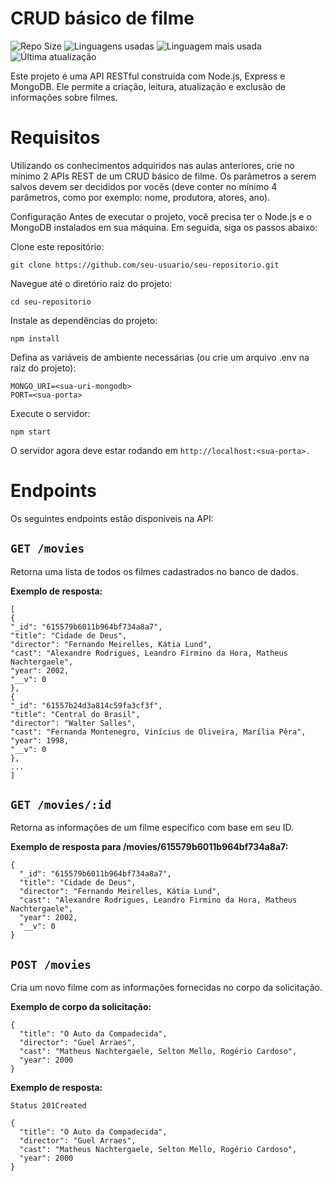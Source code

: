 # CRUD básico de filme

![Repo Size](https://img.shields.io/github/repo-size/joaodutra88/C214-lab-tarefa5)
![Linguagens usadas](https://img.shields.io/github/languages/count/joaodutra88/C214-lab-tarefa5)
![Linguagem mais usada](https://img.shields.io/github/languages/top/joaodutra88/C214-lab-tarefa5)
![Última atualização](https://img.shields.io/github/last-commit/joaodutra88/C214-lab-tarefa5)

Este projeto é uma API RESTful construída com Node.js, Express e MongoDB. Ele permite a criação, leitura, atualização e exclusão de informações sobre filmes.
#  Requisitos
Utilizando os conhecimentos adquiridos nas aulas anteriores, crie no mínimo 2 APIs REST de um CRUD básico de filme. Os parâmetros a serem salvos devem ser decididos por vocês (deve conter no mínimo 4 parâmetros, como por exemplo: nome, produtora, atores, ano).


Configuração
Antes de executar o projeto, você precisa ter o Node.js e o MongoDB instalados em sua máquina. Em seguida, siga os passos abaixo:

Clone este repositório:
```
git clone https://github.com/seu-usuario/seu-repositorio.git
```

Navegue até o diretório raiz do projeto:
```
cd seu-repositorio
```

Instale as dependências do projeto:
```
npm install
```

Defina as variáveis ​​de ambiente necessárias (ou crie um arquivo .env na raiz do projeto):
```
MONGO_URI=<sua-uri-mongodb>
PORT=<sua-porta>
```

Execute o servidor:
```
npm start
```

O servidor agora deve estar rodando em `http://localhost:<sua-porta>.`

# Endpoints

Os seguintes endpoints estão disponíveis na API:

## `GET /movies`

Retorna uma lista de todos os filmes cadastrados no banco de dados.

**Exemplo de resposta:**


```
[
{
"_id": "615579b6011b964bf734a8a7",
"title": "Cidade de Deus",
"director": "Fernando Meirelles, Kátia Lund",
"cast": "Alexandre Rodrigues, Leandro Firmino da Hora, Matheus Nachtergaele",
"year": 2002,
"__v": 0
},
{
"_id": "61557b24d3a814c59fa3cf3f",
"title": "Central do Brasil",
"director": "Walter Salles",
"cast": "Fernanda Montenegro, Vinícius de Oliveira, Marília Pêra",
"year": 1998,
"__v": 0
},
...
]
```


## `GET /movies/:id`
Retorna as informações de um filme específico com base em seu ID.

**Exemplo de resposta para /movies/615579b6011b964bf734a8a7:**

```
{
  "_id": "615579b6011b964bf734a8a7",
  "title": "Cidade de Deus",
  "director": "Fernando Meirelles, Kátia Lund",
  "cast": "Alexandre Rodrigues, Leandro Firmino da Hora, Matheus Nachtergaele",
  "year": 2002,
  "__v": 0
}
```

## `POST /movies`
Cria um novo filme com as informações fornecidas no corpo da solicitação.

**Exemplo de corpo da solicitação:**

```
{
  "title": "O Auto da Compadecida",
  "director": "Guel Arraes",
  "cast": "Matheus Nachtergaele, Selton Mello, Rogério Cardoso",
  "year": 2000
}
```
**Exemplo de resposta:**

`Status 201Created`
```
{
  "title": "O Auto da Compadecida",
  "director": "Guel Arraes",
  "cast": "Matheus Nachtergaele, Selton Mello, Rogério Cardoso",
  "year": 2000
}